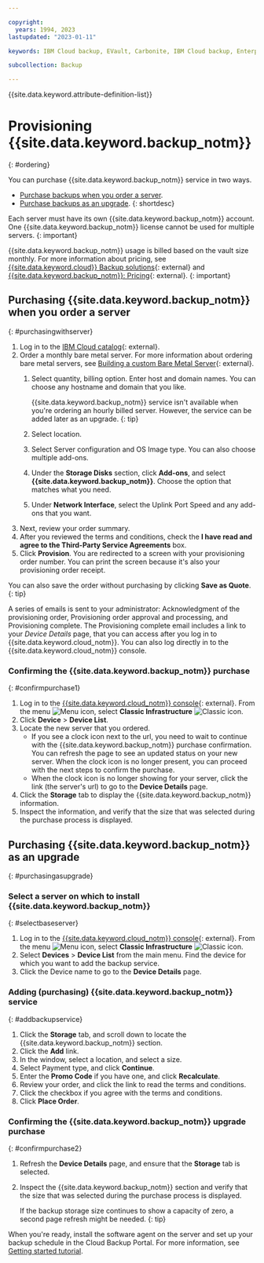 ```yaml
---

copyright:
  years: 1994, 2023
lastupdated: "2023-01-11"

keywords: IBM Cloud backup, EVault, Carbonite, IBM Cloud backup, Enterprise backup, billing, pricing,

subcollection: Backup

---
```

{{site.data.keyword.attribute-definition-list}}

# Provisioning {{site.data.keyword.backup_notm}}
{: #ordering}

You can purchase {{site.data.keyword.backup_notm}} service in two ways.
* [Purchase backups when you order a server](#purchasingwithserver).
* [Purchase backups as an upgrade](#purchasingasupgrade).
{: shortdesc}

Each server must have its own {{site.data.keyword.backup_notm}} account. One {{site.data.keyword.backup_notm}} license cannot be used for multiple servers.
{: important}

{{site.data.keyword.backup_notm}} usage is billed based on the vault size monthly. For more information about pricing, see [{{site.data.keyword.cloud}} Backup solutions](https://www.ibm.com/cloud/backup-and-restore){: external} and [{{site.data.keyword.backup_notm}}: Pricing](https://www.ibm.com/cloud/backup/pricing){: external}.
{: important}

## Purchasing {{site.data.keyword.backup_notm}} when you order a server
{: #purchasingwithserver}

1. Log in to the [IBM Cloud catalog](/catalog){: external}.
2. Order a monthly bare metal server. For more information about ordering bare metal servers, see [Building a custom Bare Metal Server](/docs/bare-metal?topic=bare-metal-ordering-baremetal-server){: external}.
   1. Select quantity, billing option. Enter host and domain names. You can choose any hostname and domain that you like.

      {{site.data.keyword.backup_notm}} service isn't available when you're ordering an hourly billed server. However, the service can be added later as an upgrade.
      {: tip}

   2. Select location.
   3. Select Server configuration and OS Image type. You can also choose multiple add-ons.
   4. Under the **Storage Disks** section, click **Add-ons**, and select **{{site.data.keyword.backup_notm}}**. Choose the option that matches what you need.
   5. Under **Network Interface**, select the Uplink Port Speed and any add-ons that you want.
3. Next, review your order summary.
4. After you reviewed the terms and conditions, check the **I have read and agree to the Third-Party Service Agreements** box.
5. Click **Provision**. You are redirected to a screen with your provisioning order number. You can print the screen because it's also your provisioning order receipt.

You can also save the order without purchasing by clicking **Save as Quote**.
{: tip}

A series of emails is sent to your administrator: Acknowledgment of the provisioning order, Provisioning order approval and processing, and Provisioning complete. The Provisioning complete email includes a link to your *Device Details* page, that you can access after you log in to {{site.data.keyword.cloud_notm}}. You can also log directly in to the {{site.data.keyword.cloud_notm}} console.

### Confirming the {{site.data.keyword.backup_notm}} purchase
{: #confirmpurchase1}

1. Log in to the [{{site.data.keyword.cloud_notm}} console](https://{DomainName}){: external}. From the menu ![Menu icon](../icons/icon_hamburger.svg "Menu"), select **Classic Infrastructure** ![Classic icon](../icons/classic.svg "Classic").
2. Click **Device** > **Device List**.
3. Locate the new server that you ordered.
    - If you see a clock icon next to the url, you need to wait to continue with the {{site.data.keyword.backup_notm}} purchase confirmation. You can refresh the page to see an updated status on your new server. When the clock icon is no longer present, you can proceed with the next steps to confirm the purchase.
    - When the clock icon is no longer showing for your server, click the link (the server's url) to go to the **Device Details** page.
4. Click the **Storage** tab to display the {{site.data.keyword.backup_notm}} information.
5. Inspect the information, and verify that the size that was selected during the purchase process is displayed.

## Purchasing {{site.data.keyword.backup_notm}} as an upgrade
{: #purchasingasupgrade}

### Select a server on which to install {{site.data.keyword.backup_notm}}
{: #selectbaseserver}

1. Log in to the [{{site.data.keyword.cloud_notm}} console](https://{DomainName}){: external}. From the menu ![Menu icon](../icons/icon_hamburger.svg "Menu"), select **Classic Infrastructure** ![Classic icon](../icons/classic.svg "Classic").
2. Select **Devices** > **Device List** from the main menu. Find the device for which you want to add the backup service.
3. Click the Device name to go to the **Device Details** page.

### Adding (purchasing) {{site.data.keyword.backup_notm}} service
{: #addbackupservice}

1. Click the **Storage** tab, and scroll down to locate the {{site.data.keyword.backup_notm}} section.
2. Click the **Add** link.
3. In the window, select a location, and select a size.
4. Select Payment type, and click **Continue**.
5. Enter the **Promo Code** if you have one, and click **Recalculate**.
6. Review your order, and click the link to read the terms and conditions.
7. Click the checkbox if you agree with the terms and conditions.
8. Click **Place Order**.

### Confirming the {{site.data.keyword.backup_notm}} upgrade purchase
{: #confirmpurchase2}

1. Refresh the **Device Details** page, and ensure that the **Storage** tab is selected.
2. Inspect the {{site.data.keyword.backup_notm}} section and verify that the size that was selected during the purchase process is displayed.

   If the backup storage size continues to show a capacity of zero, a second page refresh might be needed.
   {: tip}

When you're ready, install the software agent on the server and set up your backup schedule in the Cloud Backup Portal. For more information, see [Getting started tutorial](/docs/Backup?topic=Backup-getting-started#getting-started).
